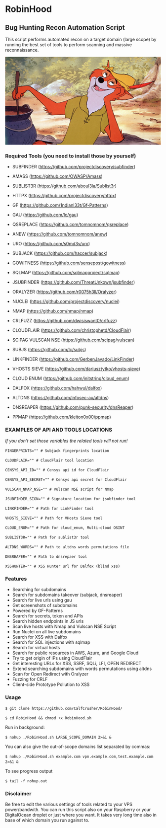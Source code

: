 # RobinHood
## Bug Hunting Recon Automation Script

This script performs automated recon on a target domain (large scope) by running the best set of tools to perform scanning and massive reconnaissance. 

![](https://github.com/CalfCrusher/RobinHood/blob/main/RobinHood.jpg)

### Required Tools (you need to install those by yourself)

- SUBFINDER (https://github.com/projectdiscovery/subfinder)

- AMASS (https://github.com/OWASP/Amass)

- SUBLIST3R (https://github.com/aboul3la/Sublist3r)

- HTTPX (https://github.com/projectdiscovery/httpx)

- GF (https://github.com/1ndianl33t/Gf-Patterns)

- GAU (https://github.com/lc/gau)

- QSREPLACE (https://github.com/tomnomnom/qsreplace)

- ANEW (https://github.com/tomnomnom/anew)

- URO (https://github.com/s0md3v/uro)

- SUBJACK (https://github.com/haccer/subjack)

- GOWITNESS (https://github.com/sensepost/gowitness)

- SQLMAP (https://github.com/sqlmapproject/sqlmap)

- JSUBFINDER (https://github.com/ThreatUnkown/jsubfinder)

- ORALYZER (https://github.com/r0075h3ll/Oralyzer)

- NUCLEI (https://github.com/projectdiscovery/nuclei)

- NMAP (https://github.com/nmap/nmap)

- CRLFUZZ (https://github.com/dwisiswant0/crlfuzz)

- CLOUDFLAIR (https://github.com/christophetd/CloudFlair)

- SCIPAG VULSCAN NSE (https://github.com/scipag/vulscan)

- SUBJS (https://github.com/lc/subjs)

- LINKFINDER (https://github.com/GerbenJavado/LinkFinder)

- VHOSTS SIEVE (https://github.com/dariusztytko/vhosts-sieve)

- CLOUD ENUM (https://github.com/initstring/cloud_enum)

- DALFOX (https://github.com/hahwul/dalfox)

- ALTDNS (https://github.com/infosec-au/altdns)

- DNSREAPER (https://github.com/punk-security/dnsReaper)

- PPMAP (https://github.com/kleiton0x00/ppmap)

### EXAMPLES OF API AND TOOLS LOCATIONS
*If you don't set those variables the related tools will not run!*

`FINGERPRINTS="" # Subjack fingerprints location`

`CLOUDFLAIR="" # CloudFlair tool location`

`CENSYS_API_ID="" # Censys api id for CloudFlair`

`CENSYS_API_SECRET="" # Censys api secret for CloudFlair`

`VULSCAN_NMAP_NSE="" # Vulscan NSE script for Nmap`

`JSUBFINDER_SIGN="" # Signature location for jsubfinder tool`

`LINKFINDER="" # Path for LinkFinder tool`

`VHOSTS_SIEVE="" # Path for VHosts Sieve tool`

`CLOUD_ENUM="" # Path for cloud_enum, Multi-cloud OSINT`

`SUBLIST3R="" # Path for sublist3r tool`

`ALTDNS_WORDS="" # Path to altdns words permutations file`

`DNSREAPER="" # Path to dnsrepaer tool`

`XSSHUNTER="" # XSS Hunter url for Dalfox (blind xss)`

### Features

* Searching for subdomains
* Search for subdomains takeover (subjack, dnsreaper)
* Search for live urls using gau
* Get screenshots of subdomains
* Powered by GF-Patterns
* Search for secrets, token and APIs
* Search hidden endpoints in JS urls
* Scan live hosts with Nmap and Vulscan NSE Script
* Run Nuclei on all live subdomains
* Search for XSS with Dalfox
* Search for SQL injections with sqlmap
* Search for virtual hosts
* Search for public resources in AWS, Azure, and Google Cloud
* Try to get origin of IPs using CloudFlair
* Get interesting URLs for XSS, SSRF, SQLi, LFI, OPEN REDIRECT
* Extend searching subdomains with words permutations using altdns
* Scan for Open Redirect with Oralyzer
* Fuzzing for CRLF
* Client-side Prototype Pollution to XSS

### Usage

`$ git clone https://github.com/CalfCrusher/RobinHood/`

`$ cd RobinHood && chmod +x RobinHood.sh`

Run in background:

`$ nohup ./RobinHood.sh LARGE_SCOPE_DOMAIN 2>&1 &`

You can also give the out-of-scope domains list separated by commas:

`$ nohup ./RobinHood.sh example.com vpn.example.com,test.example.com 2>&1 &`

To see progress output

`$ tail -f nohup.out`

### Disclaimer

Be free to edit the various settings of tools related to your VPS power/bandwith. You can run this script also on your Raspberry or your DigitalOcean droplet or just where you want.
It takes very long time also in base of which domain you run against to.
